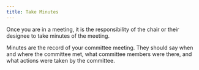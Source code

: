 ```yaml
---
title: Take Minutes
---
```


Once you are in a meeting, it is the responsibility of the chair or their
designee to take minutes of the meeting.

Minutes are the record of your committee meeting. They should say when and where
the committee met, what committee members were there, and what actions were
taken by the committee.
